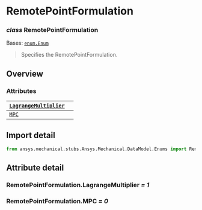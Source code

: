# RemotePointFormulation

### *class* RemotePointFormulation

Bases: [`enum.Enum`](https://docs.python.org/3/library/enum.html#enum.Enum)

> Specifies the RemotePointFormulation.

> <!-- !! processed by numpydoc !! -->

## Overview

### Attributes

| [`LagrangeMultiplier`](#RemotePointFormulation.LagrangeMultiplier)   |    |
|----------------------------------------------------------------------|----|
| [`MPC`](#RemotePointFormulation.MPC)                                 |    |

## Import detail

```python
from ansys.mechanical.stubs.Ansys.Mechanical.DataModel.Enums import RemotePointFormulation
```

## Attribute detail

### RemotePointFormulation.LagrangeMultiplier *= 1*

### RemotePointFormulation.MPC *= 0*
